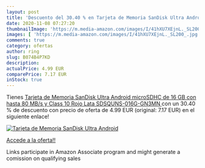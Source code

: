 ```yaml
---
layout: post
title: 'Descuento del 30.40 % en Tarjeta de Memoria SanDisk Ultra Android'
date: 2020-11-08 07:27:20
thumbnailImage: 'https://m.media-amazon.com/images/I/41hXU7XEjnL._SL200_.jpg'
images: [ 'https://m.media-amazon.com/images/I/41hXU7XEjnL._SL200_.jpg' ]
comments: true
category: ofertas
author: ring
slug: B074B4P7KD
description:
actualPrice: 4.99 EUR
comparePrice: 7.17 EUR
inStock: true
---
```


Tienes [Tarjeta de Memoria SanDisk Ultra Android microSDHC de 16 GB con hasta 80 MB/s y Class 10  Rojo Lata  SDSQUNS-016G-GN3MN ](https://www.amazon.es/dp/B074B4P7KD/?tag=tolees-21) con un 30.40 % de descuento con precio de oferta de 4.99 EUR (original: 7.17 EUR) en el siguiente enlace!

[![Tarjeta de Memoria SanDisk Ultra Android](https://m.media-amazon.com/images/I/41hXU7XEjnL._SL200_.jpg)](https://www.amazon.es/dp/B074B4P7KD/?tag=tolees-21)

[Accede a la oferta!!](https://www.amazon.es/dp/B074B4P7KD/?tag=tolees-21)

Links participate in Amazon Associate program and might generate a comission on qualifying sales



